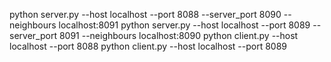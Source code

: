 python server.py --host localhost --port 8088 --server_port 8090 --neighbours localhost:8091
python server.py --host localhost --port 8089 --server_port 8091 --neighbours localhost:8090
python client.py --host localhost --port 8088
python client.py --host localhost --port 8089
